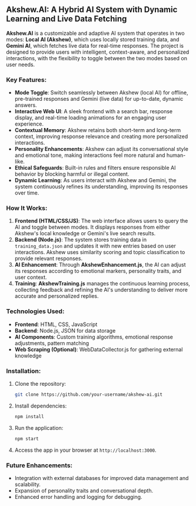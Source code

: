 
## Akshew.AI: A Hybrid AI System with Dynamic Learning and Live Data Fetching

**Akshew.AI** is a customizable and adaptive AI system that operates in two modes: **Local AI (Akshew)**, which uses locally stored training data, and **Gemini AI**, which fetches live data for real-time responses. The project is designed to provide users with intelligent, context-aware, and personalized interactions, with the flexibility to toggle between the two modes based on user needs.

### Key Features:
- **Mode Toggle**: Switch seamlessly between Akshew (local AI) for offline, pre-trained responses and Gemini (live data) for up-to-date, dynamic answers.
- **Interactive Web UI**: A sleek frontend with a search bar, response display, and real-time loading animations for an engaging user experience.
- **Contextual Memory**: Akshew retains both short-term and long-term context, improving response relevance and creating more personalized interactions.
- **Personality Enhancements**: Akshew can adjust its conversational style and emotional tone, making interactions feel more natural and human-like.
- **Ethical Safeguards**: Built-in rules and filters ensure responsible AI behavior by blocking harmful or illegal content.
- **Dynamic Learning**: As users interact with Akshew and Gemini, the system continuously refines its understanding, improving its responses over time.

### How It Works:
1. **Frontend (HTML/CSS/JS)**: The web interface allows users to query the AI and toggle between modes. It displays responses from either Akshew's local knowledge or Gemini's live search results.
2. **Backend (Node.js)**: The system stores training data in `training_data.json` and updates it with new entries based on user interactions. Akshew uses similarity scoring and topic classification to provide relevant responses.
3. **AI Enhancement**: Through **AkshewEnhancement.js**, the AI can adjust its responses according to emotional markers, personality traits, and user context.
4. **Training**: **AkshewTraining.js** manages the continuous learning process, collecting feedback and refining the AI's understanding to deliver more accurate and personalized replies.

### Technologies Used:
- **Frontend**: HTML, CSS, JavaScript
- **Backend**: Node.js, JSON for data storage
- **AI Components**: Custom training algorithms, emotional response adjustments, pattern matching
- **Web Scraping (Optional)**: WebDataCollector.js for gathering external knowledge

### Installation:
1. Clone the repository:  
   ```bash
   git clone https://github.com/your-username/akshew-ai.git
   ```
2. Install dependencies:  
   ```bash
   npm install
   ```
3. Run the application:  
   ```bash
   npm start
   ```
4. Access the app in your browser at `http://localhost:3000`.

### Future Enhancements:
- Integration with external databases for improved data management and scalability.
- Expansion of personality traits and conversational depth.
- Enhanced error handling and logging for debugging.


